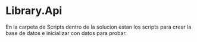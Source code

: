 # Library.Api

En la carpeta de Scripts dentro de la solucion estan los scripts para crear la base de datos e inicializar con datos para probar.
